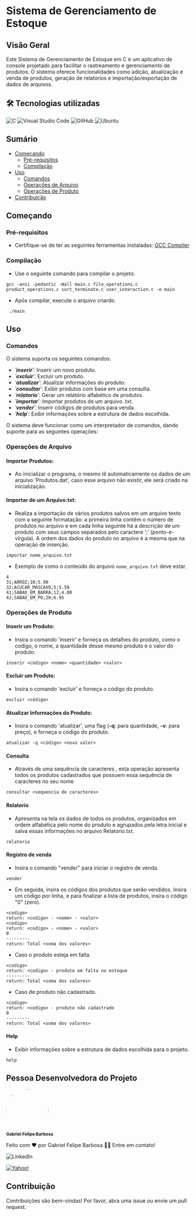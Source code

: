 # Sistema de Gerenciamento de Estoque
## Visão Geral
Este Sistema de Gerenciamento de Estoque em C é um aplicativo de console projetado para facilitar o rastreamento e gerenciamento de produtos. O sistema oferece funcionalidades como adição, atualização e venda de produtos, geração de relatórios e importação/exportação de dados de arquivos.

## 🛠 Tecnologias utilizadas
![C](https://img.shields.io/badge/c-%2300599C.svg?style=for-the-badge&logo=c&logoColor=white)
![Visual Studio Code](https://img.shields.io/badge/Visual%20Studio%20Code-0078d7.svg?style=for-the-badge&logo=visual-studio-code&logoColor=white)
![GitHub](https://img.shields.io/badge/gitflow-%23121011.svg?style=for-the-badge&logo=github&logoColor=white)
![Ubuntu](https://img.shields.io/badge/Ubuntu-E95420?style=for-the-badge&logo=ubuntu&logoColor=white)

## Sumário
- [Começando](#começando)
  - [Pré-requisitos](#pré-requisitos)
  - [Compilação](#compilação)
- [Uso](#uso)
  - [Comandos](#comandos)
  - [Operações de Arquivo](#operações-de-arquivo)
  - [Operações de Produto](#operações-de-produto)
- [Contribuição](#contribuição)

## Começando
### Pré-requisitos
- Certifique-se de ter as seguintes ferramentas instaladas: [GCC Compiler](https://gcc.gnu.org/)

### Compilação
- Use o seguinte comando para compilar o projeto:
```
gcc -ansi -pedantic -Wall main.c file_operations.c product_operations.c sort_terminate.c user_interaction.c -o main
```

- Após compilar, execute o arquivo criardo.
```
 ./main
```

## Uso
### Comandos
O sistema suporta os seguintes comandos:
- _**´inserir´**_: Inserir um novo produto.
- _**´excluir´**_: Excluir um produto.
- _**´atualizar´**_: Atualizar informações do produto.
- _**´consultar´**_: Exibir produtos com base em uma consulta.
- _**´relatorio´**_: Gerar um relatório alfabético de produtos.
- _**´importar´**_: Importar produtos de um arquivo .txt.
- _**´vender´**_: Inserir códigos de produtos para venda.
- _**´help´**_: Exibir informações sobre a estrutura de dados escolhida.

O sistema deve funcionar como um interpretador de comandos, dando suporte para as seguintes operações:

### Operações de Arquivo
#### Importar Produtos:
- Ao inicializar o programa, o mesmo lê automaticamente os dados de um arquivo 'Produtos.dat', caso esse arquivo não existir, ele será criado na inicialização.

#### Importar de um Arquivo.txt:
- Realiza a importação de vários produtos salvos em um arquivo texto com a seguinte formatação: a primeira linha contém o número de produtos no arquivo e em cada linha seguinte há a descrição de um produto com seus campos separados pelo caractere ‘;’ (ponto-e-vírgula). A ordem dos dados do produto no arquivo é a mesma que na operação de inserção.
```
importar nome_arquivo.txt
```
- Exemplo de como o conteúdo do arquivo `nome_arquivo.txt` deve estar.
```
4
31;ARROZ;10;5.90
32;ACUCAR_MASCAVO;5;5.50
41;SABAO_EM_BARRA;12;4.00 
42;SABAO_EM_PO;20;6.95 
```

### Operações de Produto
#### Inserir um Produto:
- Insira o comando 'inserir' e forneça os detalhes do produto, como o codigo, o nome, a quantidade desse mesmo produto e o valor do produto.
```
inserir <código> <nome> <quantidade> <valor>
```

#### Excluir um Produto:
- Insira o comando 'excluir' e forneça o código do produto.
```
excluir <código>
```

#### Atualizar Informações do Produto:
- Insira o comando 'atualizar', uma flag (**-q**: para quantidade, __-v__: para preço), e forneça o código do produto.
```
atualizar -q <código> <novo valor>
```

#### Consulta
- Através de uma sequência de caracteres , esta operação apresenta todos os produtos cadastrados que possuem essa sequência de caracteres no seu nome
```
consultar <sequencia de caracteres>
```

#### Relatorio
- Apresenta na tela os dados de todos os produtos, organizados em ordem alfabética pelo nome do produto e agrupados pela letra inicial e salva essas informações no arquivo Relatorio.txt. 
```
relatorio
```

#### Registro de venda
- Insira o comando "vender" para iniciar o registro de venda. 
```
vender 
```
- Em seguida, insira os códigos dos produtos que serão vendidos. Insira um código por linha, e para finalizar a lista de produtos, insira o código "0" (zero).
```
<codigo>
return: <codigo> - <nome> - <valor>
<codigo>
return: <codigo> - <nome> - <valor> 
0
---------
return: Total <soma dos valores>
```
- Caso o produto esteja em falta.
 ```
<codigo>
return: <codigo> - produto em falta no estoque 
---------
return: Total <soma dos valores>
```
- Caso de produto não cadastrado.
 ```
<codigo>
return: <codigo> - produto não cadastrado 
0
---------
return: Total <soma dos valores>
```

#### Help
-  Exibir informações sobre a estrutura de dados escolhida para o projeto.
```
help 
```

## Pessoa Desenvolvedora do Projeto

[<img loading="lazy" style="border-radius: 50%;" src="https://avatars.githubusercontent.com/u/74202510?v=4" width=115><br><sub><b>Gabriel Felipe Barbosa</b></sub>](https://github.com/gabrielfbarbosa)

Feito com ❤️ por Gabriel Felipe Barbosa 👋🏽 Entre em contato!

![LinkedIn](https://img.shields.io/badge/Gabriel-%230077B5.svg?style=for-the-badge&logo=linkedin&logoColor=white)

[![Yahoo!](https://img.shields.io/badge/Yahoo!-gfelipebarbosa@yahoo.com-6001D2?style=for-the-badge&logo=Yahoo!&logoColor=white&link=mailto:gfelipebarbosa@yahoo.com)](mailto:gfelipebarbosa@yahoo.com)

## Contribuição

Contribuições são bem-vindas! Por favor, abra uma issue ou envie um pull request.
